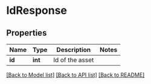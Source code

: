 # IdResponse

## Properties
Name | Type | Description | Notes
------------ | ------------- | ------------- | -------------
**id** | **int** | Id of the asset | 

[[Back to Model list]](../README.md#documentation-for-models) [[Back to API list]](../README.md#documentation-for-api-endpoints) [[Back to README]](../README.md)


